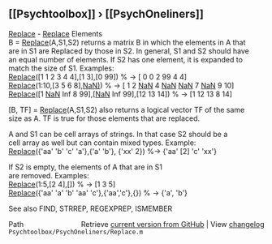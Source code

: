 ## [[Psychtoolbox]] &#8250; [[PsychOneliners]]

[Replace](Replace) - [Replace](Replace) Elements  
  B = [Replace](Replace)(A,S1,S2) returns a matrix B in which the elements in A that   
  are in S1 are Replaced by those in S2. In general, S1 and S2 should have  
  an equal number of elements. If S2 has one element, it is expanded to  
  match the size of S1. Examples:  
     [Replace](Replace)([1 1 2 3 4 4],[1 3],[0 99]) % -\>  [ 0 0 2 99 4 4]  
     [Replace](Replace)(1:10,[3 5 6 8],[NaN)](NaN)) % -\>  [ 1 2 [NaN](NaN) 4 [NaN](NaN) [NaN](NaN) 7 [NaN](NaN) 9 10]  
     [Replace](Replace)([1 [NaN](NaN) Inf 8 99],[[NaN](NaN) Inf 99],[12 13 14]) % -\> [1 12 13 8 14]  
  
  [B, TF] = [Replace](Replace)(A,S1,S2) also returns a logical vector TF of the same  
  size as A. TF is true for those elements that are replaced.  
  
  A and S1 can be cell arrays of strings. In that case S2 should be a  
  cell array as well but can contain mixed types. Example:  
     [Replace](Replace)({'aa' 'b' 'c' 'a'},{'a' 'b'}, {'xx' 2}) %-\> {'aa' [2] 'c' 'xx'}  
  
  If S2 is empty, the elements of A that are in S1  
  are removed. Examples:  
     [Replace](Replace)(1:5,[2 4],[]) % -\> [1 3 5]  
     [Replace](Replace)({'aa' 'a' 'b' 'aa' 'c'},{'aa','c'},{}) % -\> {'a', 'b'}  
  
  See also FIND, STRREP, REGEXPREP, ISMEMBER  




<div class="code_header" style="text-align:right;">
  <span style="float:left;">Path&nbsp;&nbsp;</span> <span class="counter">Retrieve <a href=
  "https://raw.github.com/Psychtoolbox-3/Psychtoolbox-3/beta/Psychtoolbox/PsychOneliners/Replace.m">current version from GitHub</a> | View <a href=
  "https://github.com/Psychtoolbox-3/Psychtoolbox-3/commits/beta/Psychtoolbox/PsychOneliners/Replace.m">changelog</a></span>
</div>
<div class="code">
  <code>Psychtoolbox/PsychOneliners/Replace.m</code>
</div>

